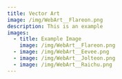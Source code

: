 ```yaml
---
title: Vector Art
image: /img/WebArt__Flareon.png
description: This is an example
images:
  - title: Example Image
    image: /img/WebArt__Flareon.png
  - image: /img/WebArt__Eevee.png
  - image: /img/WebArt__Jolteon.png
  - image: /img/WebArt__Raichu.png
---
```








